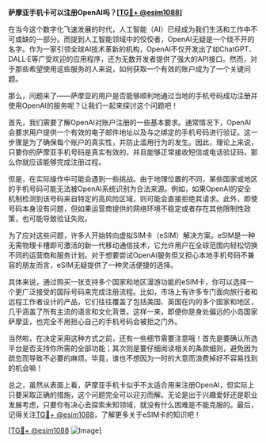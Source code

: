 **萨摩亚手机卡可以注册OpenAI吗？[[TG💪+ @esim1088](https://t.me/s/esim1088)]**

在当今这个数字化飞速发展的时代，人工智能（AI）已经成为我们生活和工作中不可或缺的一部分。而提到人工智能领域中的佼佼者，OpenAI无疑是一个绕不开的名字。作为一家引领全球AI技术革新的机构，OpenAI不仅开发出了如ChatGPT、DALL·E等广受欢迎的应用程序，还为无数开发者提供了强大的API接口。然而，对于那些希望使用这些服务的人来说，如何获取一个有效的账户成为了一个关键问题。

那么，问题来了——萨摩亚的用户是否能够顺利地通过当地的手机号码成功注册并使用OpenAI的服务呢？让我们一起来探讨这个问题吧！

首先，我们需要了解OpenAI对账户注册的一些基本要求。通常情况下，OpenAI会要求用户提供一个有效的电子邮件地址以及与之绑定的手机号码进行验证。这一步骤是为了确保每个账户的真实性，并防止滥用行为的发生。因此，理论上来说，只要你的萨摩亚手机号码是真实有效的，并且能够正常接收短信或电话验证码，那么你就应该能够完成注册过程。

但是，在实际操作中可能会遇到一些挑战。由于地理位置的不同，某些国家或地区的手机号码可能无法被OpenAI系统识别为合法来源。例如，如果OpenAI的安全机制检测到该号码来自特定的高风险区域，则可能会直接拒绝其请求。此外，即使号码本身没有问题，但如果运营商提供的网络环境不稳定或者存在其他限制性政策，也可能导致验证失败。

为了应对这些问题，许多人开始转向虚拟SIM卡（eSIM）解决方案。eSIM是一种无需物理卡槽即可激活的新一代移动通信技术，它允许用户在全球范围内轻松切换不同的运营商和服务计划。对于想要尝试OpenAI服务但又担心本地手机号码不兼容的朋友而言，eSIM无疑提供了一种灵活便捷的选择。

具体来说，通过购买一张支持多个国家和地区漫游功能的eSIM卡，你可以选择一个更广泛接受的国际号码来完成注册流程。比如，市场上有许多专门面向旅行者和远程工作者设计的产品，它们往往覆盖了包括美国、英国在内的多个国家和地区，几乎涵盖了所有主流的语言和文化背景。这样一来，即便你是身处偏远的小岛国家萨摩亚，也完全不用担心自己的手机号码会被拒之门外。

当然啦，在决定采用这种方式之前，还有一些细节需要注意哦！首先是要确认所选平台是否支持你所需的全部功能；其次则是要仔细阅读相关的条款细则，避免因为疏忽而导致不必要的麻烦。毕竟，谁也不想因为一时的大意而浪费掉好不容易找到的机会嘛！

总之，虽然从表面上看，萨摩亚手机卡似乎不太适合用来注册OpenAI，但实际上只要采取正确的措施，这个问题完全可以迎刃而解。无论是出于兴趣爱好还是职业发展考虑，只要你有决心去探索未知领域，就没有什么困难是不能克服的。最后，记得关注[TG💪+ @esim1088](https://t.me/s/esim1088)，了解更多关于eSIM卡的知识吧！

[[TG💪+ @esim1088](https://t.me/s/esim1088) ![Image](https://i.postimg.cc/4NQfJmqS/Snipaste-2025-05-13-00-14-12.png)]